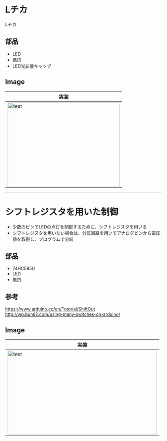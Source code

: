# Lチカ
Lチカ

## 部品
* LED
* 抵抗
* LED光拡散キャップ

## Image
|実装|
|---|
|<img src="https://github.com/tk0103/Electronic/blob/master/01_LEDflash_LEDShitOut/45271.gif" alt="test" title="test" width="360" height="270">|

---
# シフトレジスタを用いた制御
* 少数のピンでLEDの点灯を制御するために、シフトレジスタを用いる
* シフトレジスタを用いない場合は、分圧回路を用いてアナログピンから電圧値を取得し、プログラムで分岐

## 部品
* 74HC595()
* LED
* 抵抗

## 参考
https://www.arduino.cc/en/Tutorial/ShiftOut  
http://wp.bumi2.com/using-many-switches-on-arduino/

## Image
|実装|
|---|
|<img src="https://github.com/tk0103/Electronic/blob/master/01_LEDflash_LEDShitOut/45270.gif" alt="test" title="test" width="480" height="270">|
